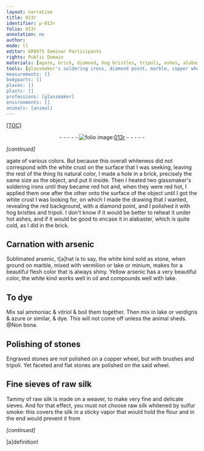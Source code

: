 ```yaml
---
layout: narrative
title: 013r
identifier: p-013r
folio: 013r
annotation: no
author:
mode: tl
editor: GR8975 Seminar Participants
rights: Public Domain
materials: [agate, brick, diamond, hog bristles, tripoli, ashes, alabaster, arsenic, Sublimated arsenic, stone, marble, vermilion, lake, minium, Yellow arsenic, oil, sal ammoniac, vitriol, verdigris, azure, stones, copper, silk, sulfur]
tools: [glassmaker's soldering irons, diamond point, marble, copper wheel, brushes, wheel, sieves]
measurements: []
bodyparts: []
places: []
plants: []
professions: [glassmaker]
environments: []
animals: [animal]
---
```


<p><a href="{{ site.baseurl }}/diplomatic/">[TOC]</a></p><div class="folio" align="center">- - - - - <a href="http://gallica.bnf.fr/ark:/12148/btv1b10500001g/f31.image" target="_blank"><img src="https://cu-mkp.github.io/2017-workshop-edition/assets/photo-icon.png" alt="folio image: " style="display:inline-block; margin-bottom:-3px;"/>013r</a> - - - - - </div>  
 
*[continued]*
  
 <span class="m">agate</span> of various colors. But because this overall whiteness did not correspond with the white crust on the surface that I was seeking, leaving the rest of the thing its natural color, I made a hole in a <span class="m">brick</span>, precisely the same size as the object, and put it inside. Then I heated two <span class="tl"><span class="pro">glassmaker</span>'s soldering irons</span> until they became red hot and, when they were red hot, I applied them one after the other onto the surface of the object until I got the white crust I was looking for, on which I made the drawing that I wanted, revealing the red background, with a <span class="tl"><span class="m">diamond</span> point</span>, and I polished it with <span class="m">hog bristles</span> and <span class="m">tripoli</span>. I don't know if it would be better to reheat it under hot <span class="m">ashes</span>, and if it would be good to encase it in <span class="m">alabaster</span>, which is quite cold, as I did in the <span class="m">brick</span>.
 
 
  

## Carnation with <span class="m">arsenic</span>

 
<span class="m">Sublimated arsenic</span>, t[a]hat is to say, the white kind sold as <span class="m">stone</span>, when ground on <span class="tl"><span class="m">marble</span></span>, mixed with <span class="m">vermilion</span> or <span class="m">lake</span> or <span class="m">minium</span>, makes for a beautiful flesh color that is always shiny. <span class="m">Yellow arsenic</span> has a very beautiful color, the white kind works well in <span class="m">oil</span> and compounds well with <span class="m">lake</span>.
 
 
  

## To dye

 
Mix <span class="m">sal ammoniac</span> & <span class="m">vitriol</span> & boil them together. Then mix in <span class="m">lake</span> or <span class="m">verdigris</span> & <span class="m">azure</span> or similar, & dye. This will not come off unless the <span class="al">animal</span> sheds. @Non bona.
 
 
  

## Polishing of <span class="m">stones</span>

 
Engraved <span class="m">stones</span> are not polished on a <span class="tl"><span class="m">copper</span> wheel</span>, but with <span class="tl">brushes</span> and <span class="m">tripoli</span>. Yet faceted and flat stones are polished on the said <span class="tl">wheel</span>.
 
 
  

## Fine <span class="tl">sieves</span> of raw <span class="m">silk</span>

 
Tammy of raw <span class="m">silk</span> is made on a weaver, to make very fine and delicate <span class="tl">sieves</span>. And for that effect, you must not choose raw <span class="m">silk</span> whitened by <span class="m">sulfur</span> smoke: this covers the <span class="m">silk</span> in a sticky vapor that would hold the flour and in the end would prevent it from
 
*[continued]*
 
 [a]definition!